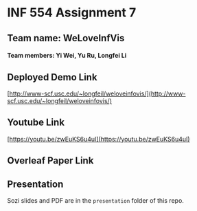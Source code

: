 # INF 554 Assignment 7

## Team name: WeLoveInfVis
#### Team members: Yi Wei, Yu Ru, Longfei Li

## Deployed Demo Link
[http://www-scf.usc.edu/~longfeil/weloveinfovis/](http://www-scf.usc.edu/~longfeil/weloveinfovis/)

## Youtube Link
[https://youtu.be/zwEuKS6u4uI](https://youtu.be/zwEuKS6u4uI)

## Overleaf Paper Link


## Presentation
Sozi slides and PDF are in the `presentation` folder of this repo.
